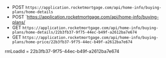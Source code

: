-   POST `https://application.rocketmortgage.com/api/home-info/buying-plans/home-details`
-   POST `https://application.rocketmortgage.com/api/home-info/buying-plans/
-   GET `https://application.rocketmortgage.com/api/home-info/buying-plans/home-details/22b3fb37-9f75-44ec-b49f-a2612ba7e674`
-   GET `https://application.rocketmortgage.com/api/home-info/buying-plans/home-price/22b3fb37-9f75-44ec-b49f-a2612ba7e674`

rmLoadId = 22b3fb37-9f75-44ec-b49f-a2612ba7e674
